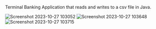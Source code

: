 Terminal Banking Application that reads and writes to a csv file in Java.

![Screenshot 2023-10-27 103052](https://github.com/rickeyglover/AccountingLedger/assets/146876229/b71a066c-01c4-4e05-a37c-fc32a23a97e6)
![Screenshot 2023-10-27 103648](https://github.com/rickeyglover/AccountingLedger/assets/146876229/1b07e142-4f1d-4944-8de3-2345234d5b7a)
![Screenshot 2023-10-27 103715](https://github.com/rickeyglover/AccountingLedger/assets/146876229/e9cf329a-606d-4ba8-8927-b186ba3fce14)
